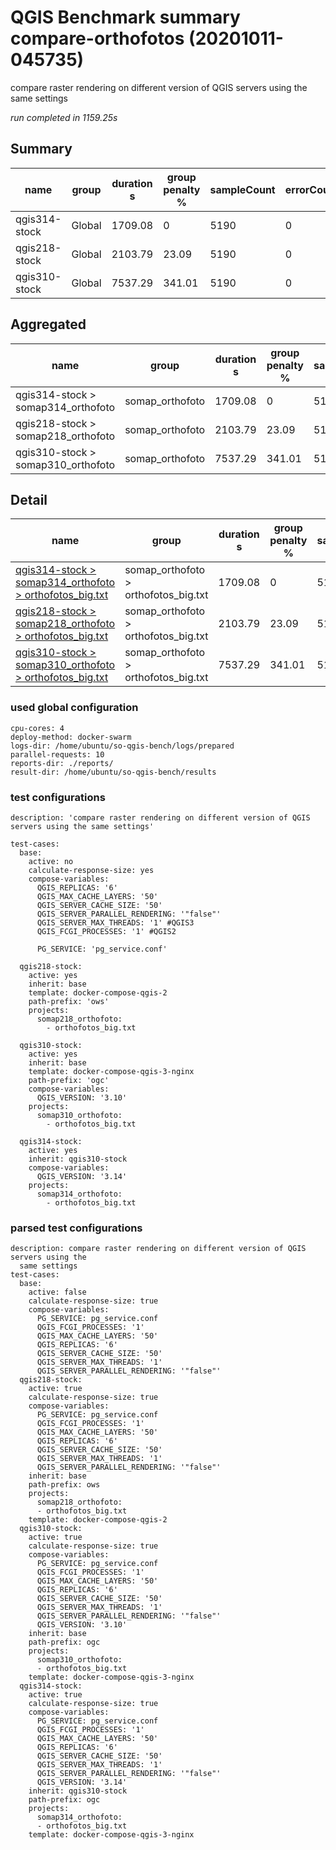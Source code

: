 # QGIS Benchmark summary compare-orthofotos (20201011-045735)


compare raster rendering on different version of QGIS servers using the same settings

_run completed in 1159.25s_

## Summary
| name          | group   |   duration s |   group penalty % |   sampleCount |   errorCount |   memMaxMB |   memAvgMB |   cpuMax% |   cpuAvg% |   errorPct |
|---------------|---------|--------------|-------------------|---------------|--------------|------------|------------|-----------|-----------|------------|
| qgis314-stock | Global  |      1709.08 |              0    |          5190 |            0 |    11842.6 |     9768.8 |      89.9 |      75.1 |          0 |
| qgis218-stock | Global  |      2103.79 |             23.09 |          5190 |            0 |     8630.5 |     7424.2 |     100   |      99.1 |          0 |
| qgis310-stock | Global  |      7537.29 |            341.01 |          5190 |            0 |    19863.2 |    17222.9 |      90.9 |      74.7 |          0 |

## Aggregated
| name                               | group           |   duration s |   group penalty % |   sampleCount |   errorCount |   memMaxMB |   memAvgMB |   cpuMax% |   cpuAvg% |   errorPct |
|------------------------------------|-----------------|--------------|-------------------|---------------|--------------|------------|------------|-----------|-----------|------------|
| qgis314-stock > somap314_orthofoto | somap_orthofoto |      1709.08 |              0    |          5190 |            0 |    11842.6 |     9768.8 |      89.9 |      75.1 |          0 |
| qgis218-stock > somap218_orthofoto | somap_orthofoto |      2103.79 |             23.09 |          5190 |            0 |     8630.5 |     7424.2 |     100   |      99.1 |          0 |
| qgis310-stock > somap310_orthofoto | somap_orthofoto |      7537.29 |            341.01 |          5190 |            0 |    19863.2 |    17222.9 |      90.9 |      74.7 |          0 |

## Detail
| name                                                                                                                                                                                      | group                                |   duration s |   group penalty % |   sampleCount |   errorCount |   errorPct |   meanResTime |   medianResTime |   minResTime |   maxResTime |   pct1ResTime |   pct2ResTime |   pct3ResTime |   throughput |   receivedKBytesPerSec |   sentKBytesPerSec |   responseSizeMB |   memMaxMB |   memAvgMB |   memMinMB |   cpuMax% |   cpuAvg% |   cpuMin% |
|-------------------------------------------------------------------------------------------------------------------------------------------------------------------------------------------|--------------------------------------|--------------|-------------------|---------------|--------------|------------|---------------|-----------------|--------------|--------------|---------------|---------------|---------------|--------------|------------------------|--------------------|------------------|------------|------------|------------|-----------|-----------|-----------|
| [qgis314-stock > somap314_orthofoto > orthofotos_big.txt](../results/details/compare-orthofotos/20201011-045735/qgis314-stock/somap314_orthofoto/orthofotos_big.txt/dashboard/index.html) | somap_orthofoto > orthofotos_big.txt |      1709.08 |              0    |          5190 |            0 |          0 |       329.302 |           279.5 |            4 |         4606 |         579   |        743    |       1297    |     30.0662  |               12200.7  |           11.9292  |          2056.71 |    11842.6 |     9768.8 |     2620   |      89.9 |      75.1 |      15.1 |
| [qgis218-stock > somap218_orthofoto > orthofotos_big.txt](../results/details/compare-orthofotos/20201011-045735/qgis218-stock/somap218_orthofoto/orthofotos_big.txt/dashboard/index.html) | somap_orthofoto > orthofotos_big.txt |      2103.79 |             23.09 |          5190 |            0 |          0 |       405.355 |           330   |            2 |         7535 |         639   |        848.45 |       1963.34 |     24.5263  |                9961.99 |            9.73113 |          2058.65 |     8630.5 |     7424.2 |     2276.1 |     100   |      99.1 |      13.7 |
| [qgis310-stock > somap310_orthofoto > orthofotos_big.txt](../results/details/compare-orthofotos/20201011-045735/qgis310-stock/somap310_orthofoto/orthofotos_big.txt/dashboard/index.html) | somap_orthofoto > orthofotos_big.txt |      7537.29 |            341.01 |          5190 |            0 |          0 |      1452.27  |           904.5 |            4 |        11279 |        3465.4 |       4121.9  |       6301.63 |      6.85595 |                2702.33 |            2.72019 |          1997.74 |    19863.2 |    17222.9 |     2548.9 |      90.9 |      74.7 |      15.2 |

### used global configuration

```
cpu-cores: 4
deploy-method: docker-swarm
logs-dir: /home/ubuntu/so-qgis-bench/logs/prepared
parallel-requests: 10
reports-dir: ./reports/
result-dir: /home/ubuntu/so-qgis-bench/results

```
### test configurations

```
description: 'compare raster rendering on different version of QGIS servers using the same settings'

test-cases:
  base:
    active: no
    calculate-response-size: yes
    compose-variables:
      QGIS_REPLICAS: '6'
      QGIS_MAX_CACHE_LAYERS: '50'
      QGIS_SERVER_CACHE_SIZE: '50'
      QGIS_SERVER_PARALLEL_RENDERING: '"false"'
      QGIS_SERVER_MAX_THREADS: '1' #QGIS3
      QGIS_FCGI_PROCESSES: '1' #QGIS2

      PG_SERVICE: 'pg_service.conf'

  qgis218-stock:
    active: yes
    inherit: base
    template: docker-compose-qgis-2
    path-prefix: 'ows'
    projects:
      somap218_orthofoto:
        - orthofotos_big.txt

  qgis310-stock:
    active: yes
    inherit: base
    template: docker-compose-qgis-3-nginx
    path-prefix: 'ogc'
    compose-variables:
      QGIS_VERSION: '3.10'
    projects:
      somap310_orthofoto:
        - orthofotos_big.txt

  qgis314-stock:
    active: yes
    inherit: qgis310-stock
    compose-variables:
      QGIS_VERSION: '3.14'
    projects:
      somap314_orthofoto:
        - orthofotos_big.txt

```
### parsed test configurations

```
description: compare raster rendering on different version of QGIS servers using the
  same settings
test-cases:
  base:
    active: false
    calculate-response-size: true
    compose-variables:
      PG_SERVICE: pg_service.conf
      QGIS_FCGI_PROCESSES: '1'
      QGIS_MAX_CACHE_LAYERS: '50'
      QGIS_REPLICAS: '6'
      QGIS_SERVER_CACHE_SIZE: '50'
      QGIS_SERVER_MAX_THREADS: '1'
      QGIS_SERVER_PARALLEL_RENDERING: '"false"'
  qgis218-stock:
    active: true
    calculate-response-size: true
    compose-variables:
      PG_SERVICE: pg_service.conf
      QGIS_FCGI_PROCESSES: '1'
      QGIS_MAX_CACHE_LAYERS: '50'
      QGIS_REPLICAS: '6'
      QGIS_SERVER_CACHE_SIZE: '50'
      QGIS_SERVER_MAX_THREADS: '1'
      QGIS_SERVER_PARALLEL_RENDERING: '"false"'
    inherit: base
    path-prefix: ows
    projects:
      somap218_orthofoto:
      - orthofotos_big.txt
    template: docker-compose-qgis-2
  qgis310-stock:
    active: true
    calculate-response-size: true
    compose-variables:
      PG_SERVICE: pg_service.conf
      QGIS_FCGI_PROCESSES: '1'
      QGIS_MAX_CACHE_LAYERS: '50'
      QGIS_REPLICAS: '6'
      QGIS_SERVER_CACHE_SIZE: '50'
      QGIS_SERVER_MAX_THREADS: '1'
      QGIS_SERVER_PARALLEL_RENDERING: '"false"'
      QGIS_VERSION: '3.10'
    inherit: base
    path-prefix: ogc
    projects:
      somap310_orthofoto:
      - orthofotos_big.txt
    template: docker-compose-qgis-3-nginx
  qgis314-stock:
    active: true
    calculate-response-size: true
    compose-variables:
      PG_SERVICE: pg_service.conf
      QGIS_FCGI_PROCESSES: '1'
      QGIS_MAX_CACHE_LAYERS: '50'
      QGIS_REPLICAS: '6'
      QGIS_SERVER_CACHE_SIZE: '50'
      QGIS_SERVER_MAX_THREADS: '1'
      QGIS_SERVER_PARALLEL_RENDERING: '"false"'
      QGIS_VERSION: '3.14'
    inherit: qgis310-stock
    path-prefix: ogc
    projects:
      somap314_orthofoto:
      - orthofotos_big.txt
    template: docker-compose-qgis-3-nginx

```